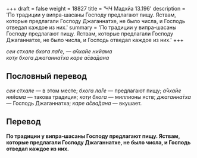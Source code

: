 +++
draft = false
weight = 18827
title = 'ЧЧ Мадхйа 13.196'
description = 'По традиции у випра-шасаны Господу предлагают пищу. Яствам, которые предлагали Господу Джаганнатхе, не было числа, и Господь отведал каждое из них.'
summary = 'По традиции у випра-шасаны Господу предлагают пищу. Яствам, которые предлагали Господу Джаганнатхе, не было числа, и Господь отведал каждое из них.'
+++

_сеи стхале бхога ла̄ге, — а̄чхайе нийама  
кот̣и бхога джаганна̄тха каре а̄сва̄дана_

## Пословный перевод

_сеи_ _стхале_ — в этом месте; _бхога_ _ла̄ге_ — предлагают пищу; _а̄чхайе_ _нийама_ — такова традиция; _кот̣и_ _бхога_ — миллионы яств; _джаганна̄тха_ — Господь Джаганнатха; _каре_ _а̄сва̄дана_ — вкушает.

## Перевод

**По традиции у випра-шасаны Господу предлагают пищу. Яствам, которые предлагали Господу Джаганнатхе, не было числа, и Господь отведал каждое из них.**

